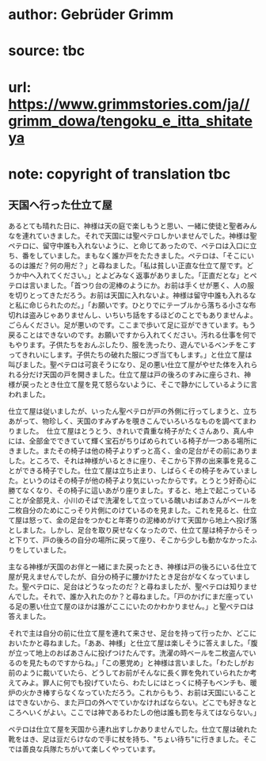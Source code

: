 # author: Gebrüder Grimm
# source: tbc
# url: https://www.grimmstories.com/ja//grimm_dowa/tengoku_e_itta_shitateya
# note: copyright of translation tbc

## 天国へ行った仕立て屋 

あるとても晴れた日に、神様は天の庭で楽しもうと思い、一緒に使徒と聖者みんなを連れていきました。それで天国には聖ペテロしかいませんでした。神様は聖ペテロに、留守中誰も入れないように、と命じてあったので、ペテロは入口に立ち、番をしていました。まもなく誰か戸をたたきました。ペテロは、「そこにいるのは誰だ？何の用だ？」と尋ねました。「私は貧しい正直な仕立て屋です。どうか中へ入れてください。」とよどみなく返事がありました。「正直だとな」とペテロは言いました。「首つり台の泥棒のようにか。お前は手くせが悪く、人の服を切りとってきただろう。お前は天国に入れないよ。神様は留守中誰も入れるなと私に命じられたのだ。」「お願いです。ひとりでにテーブルから落ちる小さな布切れは盗みじゃありませんし、いちいち話をするほどのことでもありませんよ。ごらんください。足が悪いのです。ここまで歩いて足に豆ができています。もう戻ることはできないのです。お願いですから入れてください。汚れる仕事を何でもやります。子供たちをおんぶしたり、服を洗ったり、遊んでいるベンチをこすってきれいにします。子供たちの破れた服につぎ当てもします。」と仕立て屋は叫びました。聖ペテロは可哀そうになり、足の悪い仕立て屋がやせた体を入れられる分だけ天国の戸を開きました。仕立て屋は戸の後ろのすみに座らされ、神様が戻ったとき仕立て屋を見て怒らないように、そこで静かにしているように言われました。

仕立て屋は従いましたが、いったん聖ペテロが戸の外側に行ってしまうと、立ちあがって、物珍しく、天国のすみずみを覗きこんでいろいろなものを調べてまわりました。　仕立て屋はとうとう、きれいで貴重な椅子がたくさんあり、真ん中には、全部金でできていて輝く宝石がちりばめられている椅子が一つある場所にきました。またその椅子は他の椅子よりずっと高く、金の足台がその前にありました。ところで、それは神様がいるときに座り、そこから下界の出来事を見ることができる椅子でした。仕立て屋は立ち止まり、しばらくその椅子をみていました。というのはその椅子が他の椅子より気にいったからです。とうとう好奇心に勝てなくなり、その椅子に這いあがり座りました。すると、地上で起こっていることが全部見え、小川のそばで洗濯をして立っている醜いおばあさんがベールを二枚自分のためにこっそり片側にのけているのを見ました。これを見ると、仕立て屋は怒って、金の足台をつかむと年寄りの泥棒めがけて天国から地上へ投げ落としました。しかし、足台を取り戻せなくなったので、仕立て屋は椅子からそっと下りて、戸の後ろの自分の場所に戻って座り、そこから少しも動かなかったふりをしていました。

主なる神様が天国のお伴と一緒にまた戻ったとき、神様は戸の後ろにいる仕立て屋が見えませんでしたが、自分の椅子に腰かけたとき足台がなくなっていました。聖ペテロに、足台はどうなったのだ？と尋ねましたが、聖ペテロは知りませんでした。それで、誰か入れたのか？と尋ねました。「戸のかげにまだ座っている足の悪い仕立て屋のほかは誰がここにいたのかわかりません。」と聖ペテロは答えました。

それで主は自分の前に仕立て屋を連れて来させ、足台を持って行ったか、どこにおいたかと尋ねました。「ああ、神様」と仕立て屋は楽しそうに答えました。「腹が立って地上のおばあさんに投げつけたんです。洗濯の時ベールを二枚盗んでいるのを見たものですからね。」「この悪党め」と神様は言いました。「わたしがお前のように裁いていたら、どうしてお前がそんなに長く罪を免れていられたか考えてみよ。罪人に何でも投げていたら、わたしにはとっくに椅子もベンチも、暖炉の火かき棒すらなくなっていただろう。これからもう、お前は天国にいることはできないから、また戸口の外へでていかなければならない。どこでも好きなところへいくがよい。ここでは神であるわたしの他は誰も罰を与えてはならない。」

ペテロは仕立て屋を天国から連れ出すしかありませんでした。仕立て屋は破れた靴をはき、足は豆だらけなので手に杖を持ち、"ちょい待ち"に行きました。そこでは善良な兵隊たちがいて楽しくやっています。
